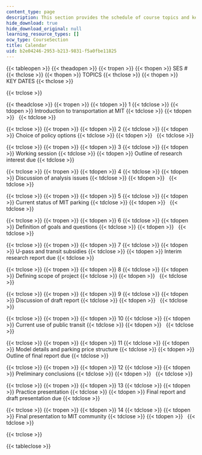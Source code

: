 ```yaml
---
content_type: page
description: This section provides the schedule of course topics and key dates.
hide_download: true
hide_download_original: null
learning_resource_types: []
ocw_type: CourseSection
title: Calendar
uid: b2e04246-2953-b213-9831-f5a0fbe11825
---
```


{{< tableopen >}}
{{< theadopen >}}
{{< tropen >}}
{{< thopen >}}
SES #
{{< thclose >}}
{{< thopen >}}
TOPICS
{{< thclose >}}
{{< thopen >}}
KEY DATES
{{< thclose >}}

{{< trclose >}}

{{< theadclose >}}
{{< tropen >}}
{{< tdopen >}}
1
{{< tdclose >}}
{{< tdopen >}}
Introduction to transportation at MIT
{{< tdclose >}}
{{< tdopen >}}
 
{{< tdclose >}}

{{< trclose >}}
{{< tropen >}}
{{< tdopen >}}
2
{{< tdclose >}}
{{< tdopen >}}
Choice of policy options
{{< tdclose >}}
{{< tdopen >}}
 
{{< tdclose >}}

{{< trclose >}}
{{< tropen >}}
{{< tdopen >}}
3
{{< tdclose >}}
{{< tdopen >}}
Working session
{{< tdclose >}}
{{< tdopen >}}
Outline of research interest due
{{< tdclose >}}

{{< trclose >}}
{{< tropen >}}
{{< tdopen >}}
4
{{< tdclose >}}
{{< tdopen >}}
Discussion of analysis issues
{{< tdclose >}}
{{< tdopen >}}
 
{{< tdclose >}}

{{< trclose >}}
{{< tropen >}}
{{< tdopen >}}
5
{{< tdclose >}}
{{< tdopen >}}
Current status of MIT parking
{{< tdclose >}}
{{< tdopen >}}
 
{{< tdclose >}}

{{< trclose >}}
{{< tropen >}}
{{< tdopen >}}
6
{{< tdclose >}}
{{< tdopen >}}
Definition of goals and questions
{{< tdclose >}}
{{< tdopen >}}
 
{{< tdclose >}}

{{< trclose >}}
{{< tropen >}}
{{< tdopen >}}
7
{{< tdclose >}}
{{< tdopen >}}
U-pass and transit subsidies
{{< tdclose >}}
{{< tdopen >}}
Interim research report due
{{< tdclose >}}

{{< trclose >}}
{{< tropen >}}
{{< tdopen >}}
8
{{< tdclose >}}
{{< tdopen >}}
Defining scope of project
{{< tdclose >}}
{{< tdopen >}}
 
{{< tdclose >}}

{{< trclose >}}
{{< tropen >}}
{{< tdopen >}}
9
{{< tdclose >}}
{{< tdopen >}}
Discussion of draft report
{{< tdclose >}}
{{< tdopen >}}
 
{{< tdclose >}}

{{< trclose >}}
{{< tropen >}}
{{< tdopen >}}
10
{{< tdclose >}}
{{< tdopen >}}
Current use of public transit
{{< tdclose >}}
{{< tdopen >}}
 
{{< tdclose >}}

{{< trclose >}}
{{< tropen >}}
{{< tdopen >}}
11
{{< tdclose >}}
{{< tdopen >}}
Model details and parking price structure
{{< tdclose >}}
{{< tdopen >}}
Outline of final report due
{{< tdclose >}}

{{< trclose >}}
{{< tropen >}}
{{< tdopen >}}
12
{{< tdclose >}}
{{< tdopen >}}
Preliminary conclusions
{{< tdclose >}}
{{< tdopen >}}
 
{{< tdclose >}}

{{< trclose >}}
{{< tropen >}}
{{< tdopen >}}
13
{{< tdclose >}}
{{< tdopen >}}
Practice presentation
{{< tdclose >}}
{{< tdopen >}}
Final report and draft presentation due
{{< tdclose >}}

{{< trclose >}}
{{< tropen >}}
{{< tdopen >}}
14
{{< tdclose >}}
{{< tdopen >}}
Final presentation to MIT community
{{< tdclose >}}
{{< tdopen >}}
 
{{< tdclose >}}

{{< trclose >}}

{{< tableclose >}}